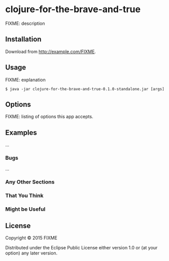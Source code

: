 # clojure-for-the-brave-and-true

FIXME: description

## Installation

Download from http://example.com/FIXME.

## Usage

FIXME: explanation

    $ java -jar clojure-for-the-brave-and-true-0.1.0-standalone.jar [args]

## Options

FIXME: listing of options this app accepts.

## Examples

...

### Bugs

...

### Any Other Sections
### That You Think
### Might be Useful

## License

Copyright © 2015 FIXME

Distributed under the Eclipse Public License either version 1.0 or (at
your option) any later version.
